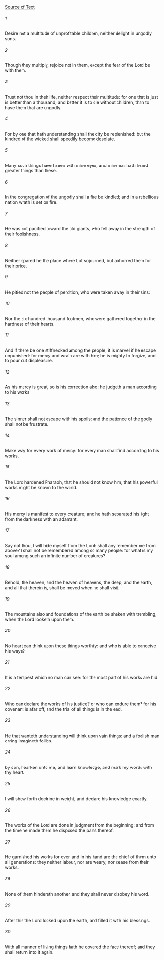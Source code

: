 [Source of Text](https://github.com/scrollmapper/bible_databases_deuterocanonical)

###### 1
Desire not a multitude of unprofitable children, neither delight in ungodly sons.

###### 2
Though they multiply, rejoice not in them, except the fear of the Lord be with them.

###### 3
Trust not thou in their life, neither respect their multitude: for one that is just is better than a thousand; and better it is to die without children, than to have them that are ungodly.

###### 4
For by one that hath understanding shall the city be replenished: but the kindred of the wicked shall speedily become desolate.

###### 5
Many such things have I seen with mine eyes, and mine ear hath heard greater things than these.

###### 6
In the congregation of the ungodly shall a fire be kindled; and in a rebellious nation wrath is set on fire.

###### 7
He was not pacified toward the old giants, who fell away in the strength of their foolishness.

###### 8
Neither spared he the place where Lot sojourned, but abhorred them for their pride.

###### 9
He pitied not the people of perdition, who were taken away in their sins:

###### 10
Nor the six hundred thousand footmen, who were gathered together in the hardness of their hearts.

###### 11
And if there be one stiffnecked among the people, it is marvel if he escape unpunished: for mercy and wrath are with him; he is mighty to forgive, and to pour out displeasure.

###### 12
As his mercy is great, so is his correction also: he judgeth a man according to his works

###### 13
The sinner shall not escape with his spoils: and the patience of the godly shall not be frustrate.

###### 14
Make way for every work of mercy: for every man shall find according to his works.

###### 15
The Lord hardened Pharaoh, that he should not know him, that his powerful works might be known to the world.

###### 16
His mercy is manifest to every creature; and he hath separated his light from the darkness with an adamant.

###### 17
Say not thou, I will hide myself from the Lord: shall any remember me from above? I shall not be remembered among so many people: for what is my soul among such an infinite number of creatures?

###### 18
Behold, the heaven, and the heaven of heavens, the deep, and the earth, and all that therein is, shall be moved when he shall visit.

###### 19
The mountains also and foundations of the earth be shaken with trembling, when the Lord looketh upon them.

###### 20
No heart can think upon these things worthily: and who is able to conceive his ways?

###### 21
It is a tempest which no man can see: for the most part of his works are hid.

###### 22
Who can declare the works of his justice? or who can endure them? for his covenant is afar off, and the trial of all things is in the end.

###### 23
He that wanteth understanding will think upon vain things: and a foolish man erring imagineth follies.

###### 24
by son, hearken unto me, and learn knowledge, and mark my words with thy heart.

###### 25
I will shew forth doctrine in weight, and declare his knowledge exactly.

###### 26
The works of the Lord are done in judgment from the beginning: and from the time he made them he disposed the parts thereof.

###### 27
He garnished his works for ever, and in his hand are the chief of them unto all generations: they neither labour, nor are weary, nor cease from their works.

###### 28
None of them hindereth another, and they shall never disobey his word.

###### 29
After this the Lord looked upon the earth, and filled it with his blessings.

###### 30
With all manner of living things hath he covered the face thereof; and they shall return into it again.